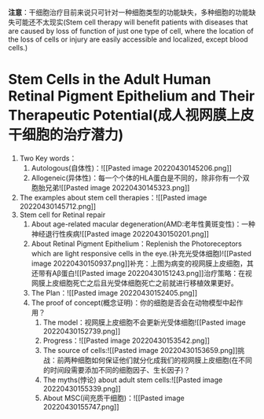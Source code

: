 **注意**：干细胞治疗目前来说只可针对一种细胞类型的功能缺失，多种细胞的功能缺失可能还不太现实(Stem cell therapy will benefit patients with diseases that are caused by loss of function of just one type of cell, where the location of the loss of cells or injury are easily accessible and localized, except blood cells.)
# Stem Cells in the Adult Human Retinal Pigment Epithelium and Their Therapeutic Potential(成人视网膜上皮干细胞的治疗潜力)
1. Two Key words：
	1.  Autologous(自体性)：![[Pasted image 20220430145206.png]]
	2. Allogeneic(异体性)：每一个个体的HLA蛋白是不同的，除非你有一个双胞胎兄弟![[Pasted image 20220430145323.png]]
2. The examples about stem cell therapies：![[Pasted image 20220430145712.png]]
3. Stem cell for Retinal repair
	1.  About age-related macular degeneration(AMD:老年性黄斑变性)：一种神经退行性疾病![[Pasted image 20220430150201.png]]
	2. About Retinal Pigment Epithelium：Replenish the Photoreceptors which are light responsive cells in the eye.(补充光受体细胞)![[Pasted image 20220430150937.png]]补充：上图为病变的视网膜上皮细胞，其还带有Aβ蛋白![[Pasted image 20220430151243.png]]治疗策略：在视网膜上皮细胞死亡之后且光受体细胞死亡之前就进行移植效果更好。
	3. The Plan：![[Pasted image 20220430152405.png]]
	4. The proof of concept(概念证明)：你的细胞是否会在动物模型中起作用？
		1. The model：视网膜上皮细胞不会更新光受体细胞![[Pasted image 20220430152739.png]]
		2. Progress：![[Pasted image 20220430153542.png]]
		3. The source of cells:![[Pasted image 20220430153659.png]]挑战：前两种细胞如何保证他们就分化成我们的视网膜上皮细胞(在不同的时间段需要添加不同的细胞因子、生长因子)？
		4. The myths(悖论) about adult stem cells:![[Pasted image 20220430155339.png]]
		5. About MSC(间充质干细胞)：![[Pasted image 20220430155747.png]]